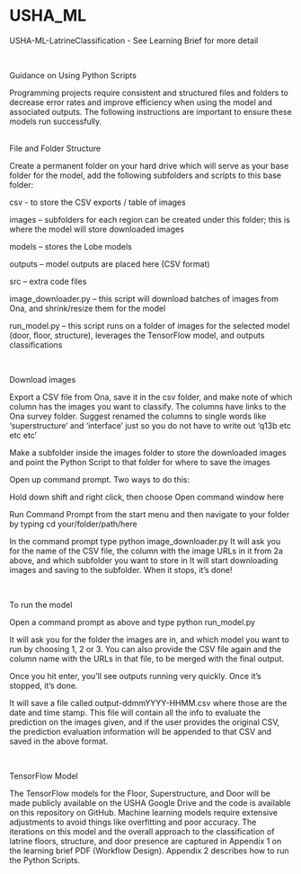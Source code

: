 # USHA_ML
USHA-ML-LatrineClassification - See Learning Brief for more detail

<br>

Guidance on Using Python Scripts

Programming projects require consistent and structured files and folders to decrease error rates and improve efficiency when using the model and associated outputs. The following instructions are important to ensure these models run successfully.   

<br>
File and Folder Structure  

Create a permanent folder on your hard drive which will serve as your base folder for the model, add the following subfolders and scripts to this base folder: 

csv - to store the CSV exports / table of images

images – subfolders for each region can be created under this folder; this is where the model will store downloaded images 

models – stores the Lobe models 

outputs – model outputs are placed here (CSV format) 

src – extra code files 

image_downloader.py – this script will download batches of images from Ona, and shrink/resize them for the model 

run_model.py – this script runs on a folder of images for the selected model (door, floor, structure), leverages the TensorFlow model, and outputs classifications 

<br>

Download images 

Export a CSV file from Ona, save it in the csv folder, and make note of which column has the images you want to classify. The columns have links to the Ona survey folder. Suggest renamed the columns to single words like ‘superstructure’ and ‘interface’ just so you do not have to write out ‘q13b etc etc etc’ 

Make a subfolder inside the images folder to store the downloaded images and point the Python Script to that folder for where to save the images 

Open up command prompt. Two ways to do this: 

Hold down shift and right click, then choose Open command window here 

Run Command Prompt from the start menu and then navigate to your folder by typing cd your/folder/path/here 


In the command prompt type python image_downloader.py 
It will ask you for the name of the CSV file, the column with the image URLs in it from 2a above, and which subfolder you want to store in 
It will start downloading images and saving to the subfolder. When it stops, it’s done! 


<br>  

To run the model 

Open a command prompt as above and type python run_model.py 

It will ask you for the folder the images are in, and which model you want to run by choosing 1, 2 or 3. You can also provide the CSV file again and the column name with the URLs in that file, to be merged with the final output. 

Once you hit enter, you’ll see outputs running very quickly. Once it’s stopped, it’s done. 

It will save a file called output-ddmmYYYY-HHMM.csv where those are the date and time stamp. This file will contain all the info to evaluate the prediction on the 
images given, and if the user provides the original CSV, the prediction evaluation information will be appended to that CSV and saved in the above format.  

<br>  

TensorFlow Model

The TensorFlow models for the Floor, Superstructure, and Door will be made publicly available on the USHA Google Drive and the code is available on this repository on GitHub. Machine learning models require extensive adjustments to avoid things like overfitting and poor accuracy. The iterations on this model and the overall approach to the classification of latrine floors, structure, and door presence are captured in Appendix 1 on the learning brief PDF (Workflow Design). Appendix 2 describes how to run the Python Scripts. 
